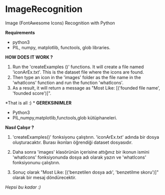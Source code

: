 # ImageRecognition
Image (FontAwesome Icons) Recognition with Python

**Requirements**
- python3
- PIL, numpy, matplotlib, functools, glob libraries.

**HOW DOES IT WORK ?**

1. Run the 'createExamples ()' functions. It will create a file named 'iconArEx.txt'. This is the dataset file where the icons are found.
2. Then type an icon in the 'images' folder as the file name in the 'whatIcons' function and run the function 'whatIcons'.
3. As a result, it will return a message as "Most Like: [('founded file name', 'founded score')]".

*That is all :)
*
**GEREKSINIMLER** 
- Python3
- PIL,numpy,matplotlib,functools,glob kütüphaneleri.

**Nasıl Çalışır ?**

1. 'createExamples()' fonksiyonu çalıştırın. 'iconArEx.txt' adında bir dosya oluşturacaktır. Burası ikonları öğrendiği dataset dosyasıdır.

3. Daha sonra 'images' klasörünün içerisine attığınız bir ikonun ismini 'whatIcons' fonksiyonunda dosya adı olarak yazın ve 'whatIcons' fonksiyonunu çalıştırın. 

5. Sonuç olarak "Most Like: [('benzetilen dosya adı', 'benzetilme skoru')]" olarak bir mesaj döndürecektir. 

*Hepsi bu kadar :)*
